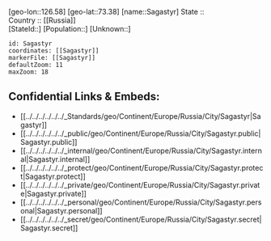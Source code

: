 ﻿---
location: [73.38,126.58] 
mapzoom: [7,12] 
mapmarker: city 
type: City
tags:
- geo/City


SpocWebEntityId: 33873
isDeleted: false
confidential: public

---
[geo-lon::126.58] 
[geo-lat::73.38] 
[name::Sagastyr] 
State ::  
Country :: [[Russia]]  
[StateId::] 
[Population::] 
[Unknown::] 


```leaflet
id: Sagastyr
coordinates: [[Sagastyr]] 
markerFile: [[Sagastyr]] 
defaultZoom: 11 
maxZoom: 18
```


## Confidential Links & Embeds: 
- [[../../../../../../_Standards/geo/Continent/Europe/Russia/City/Sagastyr|Sagastyr]] 
- [[../../../../../../_public/geo/Continent/Europe/Russia/City/Sagastyr.public|Sagastyr.public]] 
- [[../../../../../../_internal/geo/Continent/Europe/Russia/City/Sagastyr.internal|Sagastyr.internal]] 
- [[../../../../../../_protect/geo/Continent/Europe/Russia/City/Sagastyr.protect|Sagastyr.protect]] 
- [[../../../../../../_private/geo/Continent/Europe/Russia/City/Sagastyr.private|Sagastyr.private]] 
- [[../../../../../../_personal/geo/Continent/Europe/Russia/City/Sagastyr.personal|Sagastyr.personal]] 
- [[../../../../../../_secret/geo/Continent/Europe/Russia/City/Sagastyr.secret|Sagastyr.secret]] 
